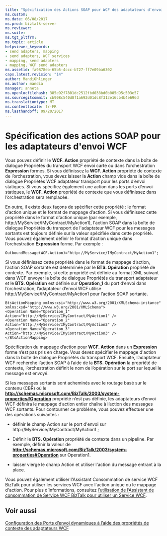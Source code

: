 ```yaml
---
title: "Spécification des Actions SOAP pour WCF des adaptateurs d’envoi | Documents Microsoft"
ms.custom: 
ms.date: 06/08/2017
ms.prod: biztalk-server
ms.reviewer: 
ms.suite: 
ms.tgt_pltfrm: 
ms.topic: article
helpviewer_keywords:
- send adapters, mapping
- send adapters, WCF services
- mapping, send adapters
- mapping, WCF send adapters
ms.assetid: fa9878eb-65b5-4ccc-b727-ff7e09ba6302
caps.latest.revision: "14"
author: MandiOhlinger
ms.author: mandia
manager: anneta
ms.openlocfilehash: 385e92f7801dc2512fbd038bd0b005d95c503e57
ms.sourcegitcommit: cb908c540d8f1a692d01dc8f313e16cb4b4e696d
ms.translationtype: MT
ms.contentlocale: fr-FR
ms.lasthandoff: 09/20/2017
---
```

# <a name="specifying-soap-actions-for-wcf-send-adapters"></a>Spécification des actions SOAP pour les adaptateurs d'envoi WCF
Vous pouvez définir le **WCF. Action** propriété de contexte dans la boîte de dialogue Propriétés du transport WCF envoi carte ou dans l’orchestration **Expression** formes. Si vous définissez la **WCF. Action** propriété de contexte de l’orchestration, vous devez laisser la **Action** champ vide dans la boîte de dialogue Propriétés WCF adaptateur transport pour les ports d’envoi statiques. Si vous spécifiez également une action dans les ports d’envoi statiques, le **WCF. Action** propriété de contexte que vous définissez dans l’orchestration sera remplacée.  
  
 En outre, il existe deux façons de spécifier cette propriété : le format d’action unique et le format de mappage d’action. Si vous définissez cette propriété dans le format d'action unique (par exemple, http://MyService/IMyContract/MyAction1), l'action SOAP dans la boîte de dialogue Propriétés du transport de l'adaptateur WCF pour les messages sortants est toujours définie sur la valeur spécifiée dans cette propriété. Vous pouvez également définir le format d’action unique dans l’orchestration **Expression** forme. Par exemple :  
  
```  
OutboundMessage(WCF.Action)="http://MyService/IMyContract/MyAction1";  
```  
  
 Si vous définissez cette propriété dans le format de mappage d’action, l’action SOAP sortante est déterminée par le **BTS. Opération** propriété de contexte. Par exemple, si cette propriété est définie au format XML suivant dans WCF envoyer la boîte de dialogue Propriétés du transport adaptateur et le **BTS. Opération** est définie sur **Operation_1** du port d’envoi dans l’orchestration, l’adaptateur d’envoi WCF utilise http://MyService/IMyContract/MyAction1 pour l’action SOAP sortante.  
  
```  
BtsActionMapping xmlns:xsi="http://www.w3.org/2001/XMLSchema-instance" xmlns:xsd="http://www.w3.org/2001/XMLSchema">  
<Operation Name="Operation_1" Action="http://MyService/IMyContract/MyAction1" />  
<Operation Name="Operation_2" Action="http://MyService/IMyContract/MyAction2" />  
<Operation Name="Operation_3" Action="http://MyService/IMyContract/MyAction3" />  
</BtsActionMapping>  
```  
  
 Spécification du mappage d’action pour **WCF. Action** dans un **Expression** forme n’est pas pris en charge. Vous devez spécifier le mappage d'action dans la boîte de dialogue Propriétés du transport WCF. Ensuite, l’adaptateur WCF recherche l’action SOAP à l’aide de la **BTS. Opération** la propriété de contexte, l’orchestration définit le nom de l’opération sur le port sur lequel le message est envoyé.  
  
 Si les messages sortants sont acheminés avec le routage basé sur le contenu (CBR) où le **http://schemas.microsoft.com/BizTalk/2003/system-properties#Operation** propriété n’est pas définie, les adaptateurs d’envoi WCF définira le mappage d’action entier chaîne à l’action des messages WCF sortants. Pour contourner ce problème, vous pouvez effectuer une des opérations suivantes :  
  
-   définir le champ Action sur le port d'envoi sur http://MyService/IMyContract/MyAction1 ;  
  
-   Définir le **BTS. Opération** propriété de contexte dans un pipeline. Par exemple, définir la valeur de **http://schemas.microsoft.com/BizTalk/2003/system-properties#Operation** sur Operation1.  
  
-   laisser vierge le champ Action et utiliser l'action du message entrant à la place.  
  
 Vous pouvez également utiliser l'Assistant Consommation de service WCF BizTalk pour utiliser les services WCF avec l'action unique ou le mappage d'action. Pour plus d’informations, consultez [l’utilisation de l’Assistant de consommation de Service WCF BizTalk pour utiliser un Service WCF](../core/how-to-use-the-biztalk-wcf-service-consuming-wizard-to-consume-a-wcf-service.md).  
  
## <a name="see-also"></a>Voir aussi  
 [Configuration des Ports d’envoi dynamiques à l’aide des propriétés de contexte des adaptateurs WCF](../core/configuring-dynamic-send-ports-using-wcf-adapters-context-properties.md)